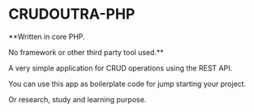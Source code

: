 # CRUDOUTRA-PHP

**Written in core PHP.

No framework or other third party tool used.**


A very simple application for CRUD operations using the REST API.

You can use this app as boilerplate code for jump starting your project.

Or research, study and learning purpose.

 
